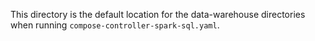 This directory is the default location for the data-warehouse
directories when running `compose-controller-spark-sql.yaml`.
